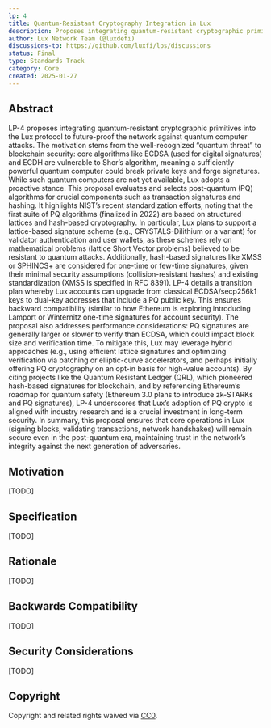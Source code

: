 ```yaml
---
lp: 4
title: Quantum-Resistant Cryptography Integration in Lux
description: Proposes integrating quantum-resistant cryptographic primitives into the Lux protocol to future-proof the network against quantum computer attacks.
author: Lux Network Team (@luxdefi)
discussions-to: https://github.com/luxfi/lps/discussions
status: Final
type: Standards Track
category: Core
created: 2025-01-27
---
```


## Abstract

LP-4 proposes integrating quantum-resistant cryptographic primitives into the Lux protocol to future-proof the network against quantum computer attacks. The motivation stems from the well-recognized “quantum threat” to blockchain security: core algorithms like ECDSA (used for digital signatures) and ECDH are vulnerable to Shor’s algorithm, meaning a sufficiently powerful quantum computer could break private keys and forge signatures. While such quantum computers are not yet available, Lux adopts a proactive stance. This proposal evaluates and selects post-quantum (PQ) algorithms for crucial components such as transaction signatures and hashing. It highlights NIST’s recent standardization efforts, noting that the first suite of PQ algorithms (finalized in 2022) are based on structured lattices and hash-based cryptography. In particular, Lux plans to support a lattice-based signature scheme (e.g., CRYSTALS-Dilithium or a variant) for validator authentication and user wallets, as these schemes rely on mathematical problems (lattice Short Vector problems) believed to be resistant to quantum attacks. Additionally, hash-based signatures like XMSS or SPHINCS+ are considered for one-time or few-time signatures, given their minimal security assumptions (collision-resistant hashes) and existing standardization (XMSS is specified in RFC 8391). LP-4 details a transition plan whereby Lux accounts can upgrade from classical ECDSA/secp256k1 keys to dual-key addresses that include a PQ public key. This ensures backward compatibility (similar to how Ethereum is exploring introducing Lamport or Winternitz one-time signatures for account security). The proposal also addresses performance considerations: PQ signatures are generally larger or slower to verify than ECDSA, which could impact block size and verification time. To mitigate this, Lux may leverage hybrid approaches (e.g., using efficient lattice signatures and optimizing verification via batching or elliptic-curve accelerators, and perhaps initially offering PQ cryptography on an opt-in basis for high-value accounts). By citing projects like the Quantum Resistant Ledger (QRL), which pioneered hash-based signatures for blockchain, and by referencing Ethereum’s roadmap for quantum safety (Ethereum 3.0 plans to introduce zk-STARKs and PQ signatures), LP-4 underscores that Lux’s adoption of PQ crypto is aligned with industry research and is a crucial investment in long-term security. In summary, this proposal ensures that core operations in Lux (signing blocks, validating transactions, network handshakes) will remain secure even in the post-quantum era, maintaining trust in the network’s integrity against the next generation of adversaries.

## Motivation

[TODO]

## Specification

[TODO]

## Rationale

[TODO]

## Backwards Compatibility

[TODO]

## Security Considerations

[TODO]

## Copyright

Copyright and related rights waived via [CC0](../LICENSE.md).